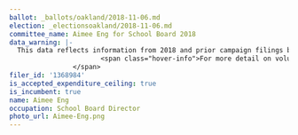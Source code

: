 ```yaml
---
ballot: _ballots/oakland/2018-11-06.md
election: _electionsoakland/2018-11-06.md
committee_name: Aimee Eng for School Board 2018
data_warning: |-
  This data reflects information from 2018 and prior campaign filings because the candidate is using the same campaign account for multiple elections. Therefore contribution and experditure calculations may include money raised for or spent on prior elections. <span class="hover-info-container"><img src="/assets/images/icon_more_info.png" alt="Question mark in a circle">
                       <span class="hover-info">For more detail on voluntary spending limits, see the <a href="/faq/">FAQ article</a>.</span>
                </span>
filer_id: '1368984'
is_accepted_expenditure_ceiling: true
is_incumbent: true
name: Aimee Eng
occupation: School Board Director
photo_url: Aimee-Eng.png
---
```

